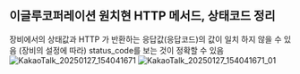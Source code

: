 ## 이글루코퍼레이션 원치현 HTTP 메서드, 상태코드 정리
장비에서의 상태값과 HTTP 가 반환하는 응답값(응답코드)의 값이 일치 하지 않을 수 있음 (장비의 설정에 따라)
status_code를 보는 것이 정확할 수 있음
![KakaoTalk_20250127_154041671](https://github.com/user-attachments/assets/cf7a36ae-2f88-4125-b14e-d1d46abdfb15)
![KakaoTalk_20250127_154041671_01](https://github.com/user-attachments/assets/1456f0b2-9e09-49f1-9471-0b661b701fcd)


